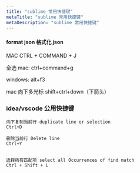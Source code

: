 ```yaml
---
title: "sublime 常用快捷键"
metaTitle: "sublime 常用快捷键"
metaDescription: "sublime 常用快捷键"
---
```


#### format json 格式化 json

MAC
CTRL + COMMAND + J




全选
mac:
ctrl+command+g

windows: alt+f3


mac
向下多光标
shift+ctrl+down（下箭头）






### idea/vscode 公用快捷键
```
向下复制当前行 duplicate line or selection
Ctrl+D

删除当前行 Delete line
Ctrl+Y


选择所有匹配项 select all Occurrences of find match
Ctrl + Shift + L
```
